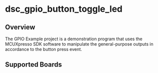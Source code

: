 # dsc_gpio_button_toggle_led

## Overview
The GPIO Example project is a demonstration program that uses the MCUXpresso SDK software to manipulate the general-purpose
outputs in accordance to the button press event.

## Supported Boards
